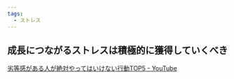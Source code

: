 ```yaml
---
tags:
  - ストレス
---
```

## 成長につながるストレスは積極的に獲得していくべき

[劣等感がある人が絶対やってはいけない行動TOP5 - YouTube](https://www.youtube.com/watch?v=Q01umqxs02Y&t=26s)

